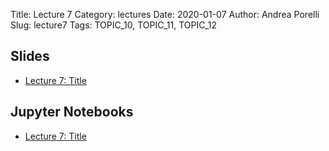 Title: Lecture 7
Category: lectures
Date: 2020-01-07
Author: Andrea Porelli
Slug: lecture7
Tags: TOPIC_10, TOPIC_11, TOPIC_12

## Slides

- [Lecture 7: Title]({attach}presentation/lecture7.pdf) 

## Jupyter Notebooks

- [Lecture 7: Title]({filename}notebook/lecture7.ipynb) 